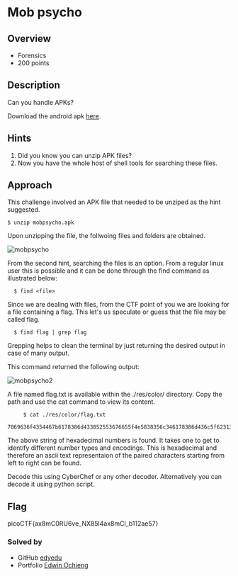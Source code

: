 # Mob psycho

## Overview
* Forensics
* 200 points
  
## Description
Can you handle APKs?

Download the android apk [here](https://artifacts.picoctf.net/c_titan/142/mobpsycho.apk).

## Hints
1. Did you know you can unzip APK files?
2. Now you have the whole host of shell tools for searching these files.

## Approach
This challenge involved an APK file that needed to be unziped as the hint suggested. 
    
    $ unzip mobpsycho.apk

Upon unzipping the file, the follwoing files and folders are obtained.

![mobpsycho](https://github.com/Cyb3rHun73rs/CTF-WRITE-UPS/assets/159914996/04db8086-f2b7-41eb-a901-c53e8956e6fe)

From the second hint, searching the files is an option. From a regular linux user this is possible and it can be done through the find command as illustrated below:

      $ find <file> 
  
Since we are dealing with files, from the CTF point of you we are looking for a file containing a flag. This let's us speculate or guess that the file may be called flag.<anyhting>

      $ find flag | grep flag
  
Grepping helps to clean the terminal by just returning the desired output in case of many output.

This command returned the following output:

![mobpsycho2](https://github.com/Cyb3rHun73rs/CTF-WRITE-UPS/assets/159914996/aecf0324-26e0-420a-9144-1ea6b9aefd65)

A file named flag.txt is available within the ./res/color/ directory. Copy the path and use the cat command to view its content.

         $ cat ./res/color/flag.txt
         7069636f4354467b6178386d433052553676655f4e5838356c346178386d436c5f62313132616535377d

The above string of hexadecimal numbers is found. It takes one to get to identify different number types and encodings. This is hexadecimal and therefore an ascii text representaion of the paired characters starting from left to right can be found. 

Decode this using CyberChef or any other decoder. Alternatively you can decode it using python script.

## Flag 
picoCTF{ax8mC0RU6ve_NX85l4ax8mCl_b112ae57}

### Solved by
* GitHub [edyedu](https://github.com/ochiengedwin)
* Portfolio [Edwin Ochieng](https://sites.google.com/view/ochiengedwin)
